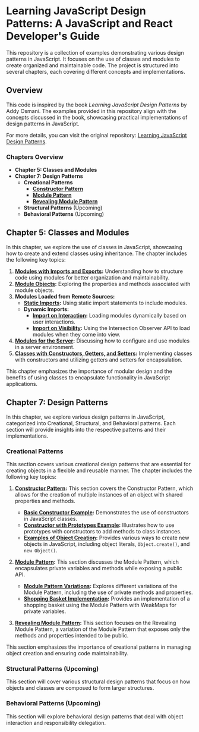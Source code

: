 # Learning JavaScript Design Patterns: A JavaScript and React Developer's Guide

This repository is a collection of examples demonstrating various design patterns in JavaScript. It focuses on the use of classes and modules to create organized and maintainable code. The project is structured into several chapters, each covering different concepts and implementations.

## Overview

This code is inspired by the book _Learning JavaScript Design Patterns_ by Addy Osmani. The examples provided in this repository align with the concepts discussed in the book, showcasing practical implementations of design patterns in JavaScript. 

For more details, you can visit the original repository: [Learning JavaScript Design Patterns](https://github.com/addyosmani/learning-jsdp).

### Chapters Overview

- **Chapter 5: Classes and Modules**
- **Chapter 7: Design Patterns**
  - **Creational Patterns**
    - **[Constructor Pattern](Chapter-7/I-Creational-Patterns/1-Constructor-Pattern/index.html)**
    - **[Module Pattern](Chapter-7/I-Creational-Patterns/2-Module-Pattern/index.html)**
    - **[Revealing Module Pattern](Chapter-7/I-Creational-Patterns/3-Revealing-Module-Pattern/index.html)**
  - **Structural Patterns** (Upcoming)
  - **Behavioral Patterns** (Upcoming)

## Chapter 5: Classes and Modules

In this chapter, we explore the use of classes in JavaScript, showcasing how to create and extend classes using inheritance. The chapter includes the following key topics:

1. **[Modules with Imports and Exports](Chapter-5/1-Modules-With-Imports-And-Exports):** Understanding how to structure code using modules for better organization and maintainability.
2. **[Module Objects](Chapter-5/5-Classes/cookie.js):** Exploring the properties and methods associated with module objects.
3. **Modules Loaded from Remote Sources:**
   - **[Static Imports](Chapter-5/3-Modules-Loaded-From-Remote-Sources/Dynamic-Imports/importOnInteraction_lodash.html):** Using static import statements to include modules.
   - **Dynamic Imports:**
     - **[Import on Interaction](Chapter-5/3-Modules-Loaded-From-Remote-Sources/Dynamic-Imports/importOnInteraction_lodash.html):** Loading modules dynamically based on user interactions.
     - **[Import on Visibility](Chapter-5/3-Modules-Loaded-From-Remote-Sources/Dynamic-Imports/importOnVisibility.html):** Using the Intersection Observer API to load modules when they come into view.
4. **[Modules for the Server](Chapter-5/4-Modules-For-The-Server/package.json):** Discussing how to configure and use modules in a server environment.
5. **[Classes with Constructors, Getters, and Setters](Chapter-5/5-Classes/cake.js):** Implementing classes with constructors and utilizing getters and setters for encapsulation.

This chapter emphasizes the importance of modular design and the benefits of using classes to encapsulate functionality in JavaScript applications.

## Chapter 7: Design Patterns

In this chapter, we explore various design patterns in JavaScript, categorized into Creational, Structural, and Behavioral patterns. Each section will provide insights into the respective patterns and their implementations.

### Creational Patterns

This section covers various creational design patterns that are essential for creating objects in a flexible and reusable manner. The chapter includes the following key topics:

1. **[Constructor Pattern](Chapter-7/I-Creational-Patterns/1-Constructor-Pattern/index.html):** This section covers the Constructor Pattern, which allows for the creation of multiple instances of an object with shared properties and methods.
   - **[Basic Constructor Example](Chapter-7/I-Creational-Patterns/1-Constructor-Pattern/2-BasicConstructor.js):** Demonstrates the use of constructors in JavaScript classes.
   - **[Constructor with Prototypes Example](Chapter-7/I-Creational-Patterns/1-Constructor-Pattern/3-ConstructorWithPrototypes.js):** Illustrates how to use prototypes with constructors to add methods to class instances.
   - **[Examples of Object Creation](Chapter-7/I-Creational-Patterns/1-Constructor-Pattern/1-ObjectCreation.js):** Provides various ways to create new objects in JavaScript, including object literals, `Object.create()`, and `new Object()`.

2. **[Module Pattern](Chapter-7/I-Creational-Patterns/2-Module-Pattern/index.html):** This section discusses the Module Pattern, which encapsulates private variables and methods while exposing a public API.
   - **[Module Pattern Variations](Chapter-7/I-Creational-Patterns/2-Module-Pattern/5-Module-Pattern-Variations/index.html):** Explores different variations of the Module Pattern, including the use of private methods and properties.
   - **[Shopping Basket Implementation](Chapter-7/I-Creational-Patterns/2-Module-Pattern/6-Module-Pattern-With-WeakMap/6.3-Shopping-Basket-Implementation.js):** Provides an implementation of a shopping basket using the Module Pattern with WeakMaps for private variables.

3. **[Revealing Module Pattern](Chapter-7/I-Creational-Patterns/3-Revealing-Module-Pattern/index.html):** This section focuses on the Revealing Module Pattern, a variation of the Module Pattern that exposes only the methods and properties intended to be public.

This section emphasizes the importance of creational patterns in managing object creation and ensuring code maintainability.

### Structural Patterns (Upcoming)

This section will cover various structural design patterns that focus on how objects and classes are composed to form larger structures. 

### Behavioral Patterns (Upcoming)

This section will explore behavioral design patterns that deal with object interaction and responsibility delegation.